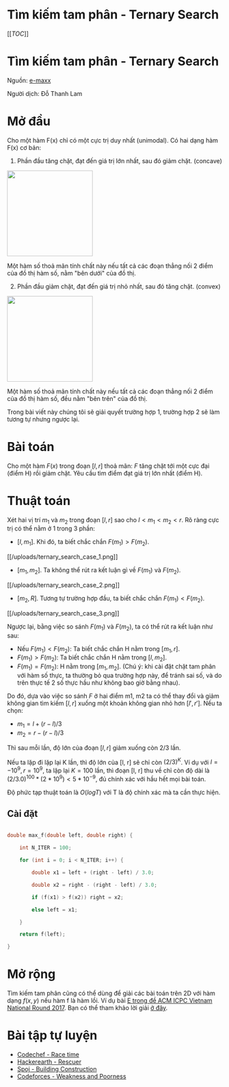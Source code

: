 # Tìm kiếm tam phân - Ternary Search

[[_TOC_]]

# Tìm kiếm tam phân - Ternary Search 

Nguồn: [e-maxx](https://e-maxx-eng.appspot.com/num_methods/ternary_search.html) 

Người dịch: Đỗ Thanh Lam


# Mở đầu

Cho một hàm F(x) chỉ có một cực trị duy nhất (unimodal). Có hai dạng hàm F(x) cơ bản:

1. Phần đầu tăng chặt, đạt đến giá trị lớn nhất, sau đó giảm chặt. (concave)

<img src="http://vnoi.info/contributor/uploads/ternary_search_concave_func.png" width="200px" height="200px" />

Một hàm số thoả mãn tính chất này nếu tất cả các đoạn thẳng nối 2 điểm của đồ thị hàm số, nằm "bên dưới" của đồ thị.

2. Phần đầu giảm chặt, đạt đến giá trị nhỏ nhất, sau đó tăng chặt. (convex)

<img src="http://vnoi.info/contributor/uploads/ternary_search_convex_func.png" width="200px" height="200px" />


Một hàm số thoả mãn tính chất này nếu tất cả các đoạn thẳng nối 2 điểm của đồ thị hàm số, đều nằm "bên trên" của đồ thị.

Trong bài viết này chúng tôi sẽ giải quyết trường hợp 1, trường hợp 2 sẽ làm tương tự nhưng ngược lại. 


# Bài toán

Cho một hàm $F(x)$ trong đoạn $[l, r]$ thoả mãn: $F$ tăng chặt tới một cực đại (điểm H) rồi giảm chặt. Yêu cầu tìm điểm đạt giá trị lớn nhất (điểm H).


# Thuật toán

Xét hai vị trí $m_1$ và $m_2$ trong đoạn $[l, r]$ sao cho $l < m_1 < m_2 < r$. Rõ ràng cực trị có thể nằm ở 1 trong 3 phần:

*   $[l, m_1]$. Khi đó, ta biết chắc chắn $F(m_1) > F(m_2)$.

[[/uploads/ternary_search_case_1.png]]

*   $[m_1, m_2]$. Ta không thể rút ra kết luận gì về $F(m_1)$ và $F(m_2)$.

[[/uploads/ternary_search_case_2.png]]


*   $[m_2, R]$. Tương tự trường hợp đầu, ta biết chắc chắn $F(m_1) < F(m_2)$.

[[/uploads/ternary_search_case_3.png]]


Ngược lại, bằng việc so sánh $F(m_1)$ và $F(m_2)$, ta có thể rút ra kết luận như sau:

*   Nếu $F(m_1) < F(m_2)$: Ta biết chắc chắn H nằm trong $[m_1, r]$.
*   $F(m_1) > F(m_2)$: Ta biết chắc chắn H nằm trong $[l, m_2]$.
*   $F(m_1) = F(m_2)$: H nằm trong $[m_1, m_2]$. (Chú ý: khi cài đặt chặt tam phân với hàm số thực, ta thường bỏ qua trường hợp này, để tránh sai số, và do trên thực tế 2 số thực hầu như không bao giờ bằng nhau).

Do đó, dựa vào việc so sánh $F$ ở hai điểm m1, m2 ta có thể thay đổi và giảm không gian tìm kiếm $[l, r]$ xuống một khoản không gian nhỏ hơn $[l', r']$. Nếu ta chọn:

*   $m_1 = l + (r - l) / 3$
*   $m_2 = r - (r - l) / 3$

Thì sau mỗi lần, độ lớn của đoạn $[l, r]$ giảm xuống còn $2/3$ lần.

Nếu ta lặp đi lặp lại K lần, thì độ lớn của [l, r] sẽ chỉ còn $(2 / 3) ^ K$. Ví dụ với $l = -10^9, r = 10^9$, ta lặp lại $K = 100$ lần, thì đoạn [l, r] thu về chỉ còn độ dài là $(2 / 3.0) ^ {100} * (2*10^9) < 5 * 10^{-9}$, đủ chính xác với hầu hết mọi bài toán.

Độ phức tạp thuật toán là $O(logT)$ với T là độ chính xác mà ta cần thực hiện.


## Cài đặt

```cpp

double max_f(double left, double right) {

	int N_ITER = 100;

	for (int i = 0; i < N_ITER; i++) {

		double x1 = left + (right - left) / 3.0;

		double x2 = right - (right - left) / 3.0;

		if (f(x1) > f(x2)) right = x2;

		else left = x1;

	}

	return f(left);

}

```


# Mở rộng

Tìm kiếm tam phân cũng có thể dùng để giải các bài toán trên 2D với hàm dạng $f(x, y)$ nếu hàm f là hàm lồi. Ví dụ bài [E trong đề ACM ICPC Vietnam National Round 2017](https://open.kattis.com/contests/vietnam-national17-open/problems/europeantrip). Bạn có thể tham khảo lời giải [ở đây](https://docs.google.com/document/d/1cDQEaf_YabpefiG7PiQZErHbr7AJIFjt7IIiDv9n4N4/edit#).


# Bài tập tự luyện 



*   [Codechef - Race time](https://www.codechef.com/problems/AMCS03)
*   [Hackerearth - Rescuer](https://www.hackerearth.com/september-circuits/algorithm/rescuer-1/)
*   [Spoj - Building Construction](http://www.spoj.com/problems/KOPC12A/)
*   [Codeforces - Weakness and Poorness](http://codeforces.com/problemset/problem/578/C)